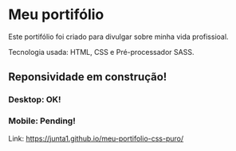 # Meu portifólio
Este portifólio foi criado para divulgar sobre minha vida profissioal.

Tecnologia usada: HTML, CSS e Pré-processador SASS.

## Reponsividade em construção!
### Desktop: OK!
### Mobile: Pending!

Link: https://junta1.github.io/meu-portifolio-css-puro/